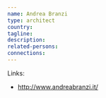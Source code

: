 ```yaml
---
name: Andrea Branzi
type: architect
country:
tagline:
description:
related-persons:
connections:
---
```

Links:
* <http://www.andreabranzi.it/>
